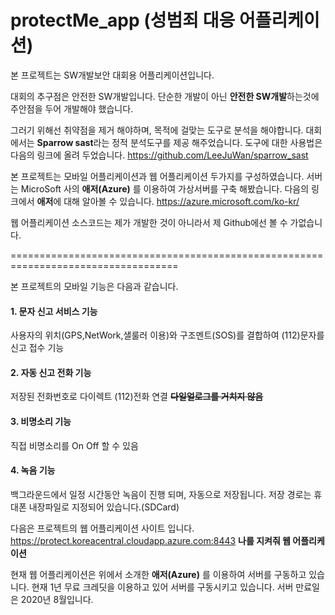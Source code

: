 protectMe_app (성범죄 대응 어플리케이션)
=======================================

본 프로젝트는 SW개발보안 대회용 어플리케이션입니다.

대회의 추구점은 안전한 SW개발입니다.
단순한 개발이 아닌 **안전한 SW개발**하는것에 주안점을 두어 개발해야 했습니다.

그러기 위해선 취약점을 제거 해야하며, 목적에 걸맞는 도구로 분석을 해야합니다.
대회에서는 **Sparrow sast**라는 정적 분석도구를 제공 해주었습니다.
도구에 대한 사용법은 다음의 링크에 올려 두었습니다. <https://github.com/LeeJuWan/sparrow_sast>

본 프로젝트는 모바일 어플리케이션과 웹 어플리케이션 두가지를 구성하였습니다.
서버는 MicroSoft 사의 **애저(Azure)** 를 이용하여 가상서버를 구축 해봤습니다.
다음의 링크에서 **애저**에 대해 알아볼 수 있습니다. <https://azure.microsoft.com/ko-kr/>

웹 어플리케이션 소스코드는 제가 개발한 것이 아니라서 제 Github에선 볼 수 가없습니다.

===================================================================================

본 프로젝트의 모바일 기능은 다음과 같습니다.

#### 1. 문자 신고 서비스 기능
사용자의 위치(GPS,NetWork,샐룰러 이용)와 구조멘트(SOS)를 결합하여 (112)문자를 신고 접수 기능

#### 2. 자동 신고 전화 기능 
저장된 전화번호로 다이렉트 (112)전화 연결 **~~다일얼로그를 거치지 않음~~**

#### 3. 비명소리 기능
직접  비명소리를 On Off 할 수 있음 

#### 4. 녹음 기능
백그라운드에서 일정 시간동안 녹음이 진행 되며, 자동으로 저장됩니다.
저장 경로는 휴대폰 내장파일로 지정되어 있습니다.(SDCard)


다음은 프로젝트의 웹 어플리케이션 사이트 입니다.
<https://protect.koreacentral.cloudapp.azure.com:8443> **나를 지켜줘 웹 어플리케이션**

현재 웹 어플리케이션은 위에서 소개한 **애저(Azure)** 를 이용하여 서버를 구동하고 있습니다.
현재 1년 무료 크레딧을 이용하고 있어 서버를 구동시키고 있습니다.
서버 만료일은 2020년 8월입니다. 
